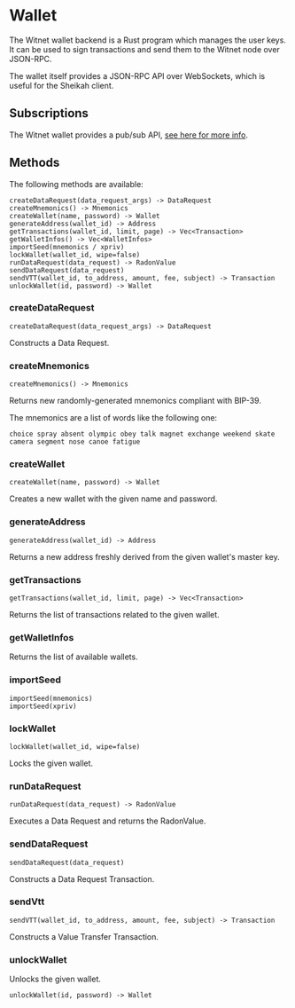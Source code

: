 # Wallet

The Witnet wallet backend is a Rust program which manages the user keys.
It can be used to sign transactions and send them to the Witnet node over JSON-RPC.

The wallet itself provides a JSON-RPC API over WebSockets, which is useful
for the Sheikah client.

## Subscriptions

The Witnet wallet provides a pub/sub API, [see here for more info][pubsub].

## Methods

The following methods are available:

    createDataRequest(data_request_args) -> DataRequest
    createMnemonics() -> Mnemonics
    createWallet(name, password) -> Wallet
    generateAddress(wallet_id) -> Address
    getTransactions(wallet_id, limit, page) -> Vec<Transaction>
    getWalletInfos() -> Vec<WalletInfos>
    importSeed(mnemonics / xpriv)
    lockWallet(wallet_id, wipe=false)
    runDataRequest(data_request) -> RadonValue
    sendDataRequest(data_request)
    sendVTT(wallet_id, to_address, amount, fee, subject) -> Transaction
    unlockWallet(id, password) -> Wallet

### createDataRequest

```
createDataRequest(data_request_args) -> DataRequest
```

Constructs a Data Request.

### createMnemonics

```
createMnemonics() -> Mnemonics
```

Returns new randomly-generated mnemonics compliant with BIP-39.

The mnemonics are a list of words like the following one:

```
choice spray absent olympic obey talk magnet exchange weekend skate camera segment nose canoe fatigue
```

### createWallet

```
createWallet(name, password) -> Wallet
```

Creates a new wallet with the given name and password.

### generateAddress

```
generateAddress(wallet_id) -> Address
```

Returns a new address freshly derived from the given wallet's master key.

### getTransactions

```
getTransactions(wallet_id, limit, page) -> Vec<Transaction>
```

Returns the list of transactions related to the given wallet.

### getWalletInfos

Returns the list of available wallets.

### importSeed

```
importSeed(mnemonics)
importSeed(xpriv)
```

### lockWallet

```
lockWallet(wallet_id, wipe=false)
```

Locks the given wallet.
### runDataRequest

```
runDataRequest(data_request) -> RadonValue
```

Executes a Data Request and returns the RadonValue.

### sendDataRequest

```
sendDataRequest(data_request)
```

Constructs a Data Request Transaction.

### sendVtt

```
sendVTT(wallet_id, to_address, amount, fee, subject) -> Transaction
```

Constructs a Value Transfer Transaction.

### unlockWallet

Unlocks the given wallet.

```
unlockWallet(id, password) -> Wallet
```

[pubsub]: ../../interface/pub-sub/
